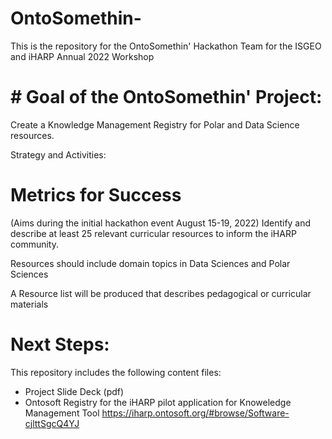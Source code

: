 # OntoSomethin-
This is the repository for the OntoSomethin' Hackathon Team for the ISGEO and iHARP Annual 2022 Workshop

# # Goal of the OntoSomethin' Project: 
Create a Knowledge Management Registry for Polar and Data Science resources. 

Strategy and Activities: 


# Metrics for Success 
(Aims during the initial hackathon event August 15-19, 2022)
Identify and describe at least 25 relevant curricular resources to inform the iHARP community. 

Resources should include domain topics in Data Sciences and Polar Sciences

A Resource list will be produced that describes pedagogical or curricular materials

# Next Steps: 




This repository includes the following content files: 
- Project Slide Deck (pdf)
- Ontosoft Registry for the iHARP pilot application for Knoweledge Management Tool
      https://iharp.ontosoft.org/#browse/Software-cjlttSgcQ4YJ
      
      
